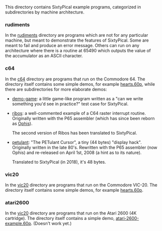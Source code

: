 This directory contains SixtyPical example programs, categorized
in subdirectories by machine architecture.

### rudiments

In the [rudiments](rudiments/) directory are programs which are not for
any particular machine, but meant to demonstrate the features of SixtyPical.
Some are meant to fail and produce an error message.  Others can run on
any architecture where there is a routine at 65490 which outputs the value
of the accumulator as an ASCII character.

### c64

In the [c64](c64/) directory are programs that run on the Commodore 64.
The directory itself contains some simple demos, for example
[hearts.60p](c64/hearts.60p), while there are subdirectories for more
elaborate demos:

*   [demo-game](c64/demo-game/): a little game-like program written as a
    "can we write something you'd see in practice?" test case for SixtyPical.
    
*   [ribos](c64/ribos/): a well-commented example of a C64 raster interrupt
    routine. Originally written with the P65 assembler (which has since
    been reborn as [Ophis][]).
    
    The second version of Ribos has been translated to SixtyPical.
    
*   [petulant](c64/petulant/): "The PETulant Cursor", a tiny (44 bytes)
    "display hack". Originally written in the late 80's. Rewritten with
    the P65 assembler (now Ophis) and re-released on April 1st, 2008 (a
    hint as to its nature).
    
    Translated to SixtyPical (in 2018), it's 48 bytes.

### vic20

In the [vic20](vic20/) directory are programs that run on the
Commodore VIC-20.  The directory itself contains some simple demos,
for example [hearts.60p](vic20/hearts.60p).

### atari2600

In the [vic20](vic20/) directory are programs that run on the
Atari 2600 (4K cartridge).  The directory itself contains a simple
demo, [atari-2600-example.60p](atari2600/atari-2600-example.60p).
(Doesn't work yet.)

[Ophis]: http://michaelcmartin.github.io/Ophis/
